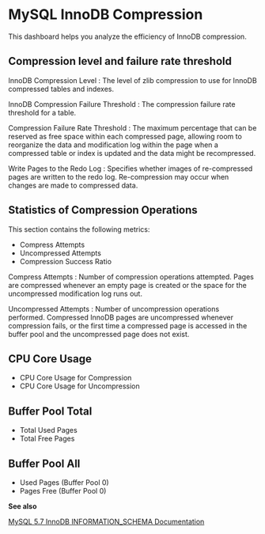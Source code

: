 # MySQL InnoDB Compression

This dashboard helps you analyze the efficiency of InnoDB compression.

## Compression level and failure rate threshold

InnoDB Compression Level
: The level of zlib compression to use for InnoDB compressed tables and indexes.

InnoDB Compression Failure Threshold
: The compression failure rate threshold for a table.

Compression Failure Rate Threshold
: The maximum percentage that can be reserved as free space within each compressed page, allowing room to reorganize the data and modification log within the page when a compressed table or index is updated and the data might be recompressed.

Write Pages to the Redo Log
: Specifies whether images of re-compressed pages are written to the redo log. Re-compression may occur when changes are made to compressed data.

## Statistics of Compression Operations

This section contains the following metrics:

* Compress Attempts
* Uncompressed Attempts
* Compression Success Ratio

Compress Attempts
: Number of compression operations attempted. Pages are compressed whenever an empty page is created or the space for the uncompressed modification log runs out.

Uncompressed Attempts
: Number of uncompression operations performed. Compressed InnoDB pages are uncompressed whenever compression fails, or the first time a compressed page is accessed in the buffer pool and the uncompressed page does not exist.

## CPU Core Usage

* CPU Core Usage for Compression
* CPU Core Usage for Uncompression

## Buffer Pool Total

* Total Used Pages
* Total Free Pages

## Buffer Pool All

* Used Pages (Buffer Pool 0)
* Pages Free (Buffer Pool 0)

**See also**

[MySQL 5.7 InnoDB INFORMATION_SCHEMA Documentation](https://dev.mysql.com/doc/refman/5.7/en/innodb-information-schema-compression-tables.html)
